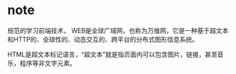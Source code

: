 # note
规范的学习前端技术，
WEB是全球广域网，也称为万维网，它是一种基于超文本和HTTP的、全球性的、动态交互的、跨平台的分布式图形信息系统。

HTML是超文本标记语言，“超文本”就是指页面内可以包含图片，链接，甚至音乐，程序等非文字元素。
